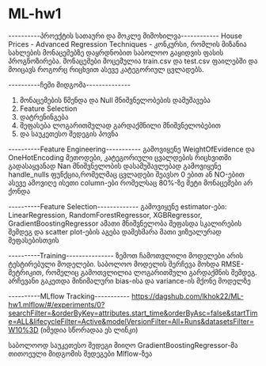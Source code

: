 # ML-hw1
----------პროექტის სათაური და მოკლე მიმოხილვა------------
House Prices - Advanced Regression Techniques - კონკურსი, რომლის მიზანია სახლების
მონაცემებზე დაყრდნობით საბოლოო გაყიდვის ფასის პროგნოზირება. მონაცემები მოცემულია 
train.csv და test.csv ფაილებში და მოიცავს როგორც რიცხვით ასევე კატეგორიულ ცვლადებს.

----------ჩემი მიდგომა--------------
1. მონაცემების წმენდა და Null მნიშვნელობების დამუშავება
2. Feature Selection
3. დატრენინგება
4. შეფასება ლოგარითმულად გარდაქმნილი მნიშვნელობებით
5. და საუკეთესო შედეგის პოვნა
   
----------Feature Engineering-----------
გამოვიყენე WeightOfEvidence და OneHotEncoding მეთოდები, კატეგორიული ცვალდების
რიცხვითში გადასაყვანად
Nan მნიშვნელობის დასამუშავლებად გამოვიყენე handle_nulls ფუნქცია,რომელმაც ცვლადები
შეავსო 0 ებით ან NO-ებით
ასევე ამოვიღე ისეთი column-ები რომელსაც 80%-ზე მეტი მონაცემები არ ქონდა

----------Feature Selection-------------
გამოვიყენე estimator-ები:
LinearRegression, RandomForestRegressor, XGBRegressor, GradientBoostingRegressor
ამათი მნიშვნელობა შეფასდა სკალირების შემდეგ და scatter plot-ების აგება დამეხმარა მათი
ვიზუალურად შეფასებისთვის

----------Training---------------
ზემოთ ჩამოთვლილი მოდელები არის ტესტირებული მოდელები.
საბოლოო მოდელის შერჩევა მოხდა RMSE-მეტრიკით, რომელიც გამოთვლილია ლოგარითმული
გარდაქმნის შემდეგ. არჩევანი გაკეთდა მინიმალური bias-ისა და variance-ის მქონე მოდელზე

----------MLflow Tracking-----------
https://dagshub.com/lkhok22/ML-hw1.mlflow/#/experiments/0?searchFilter=&orderByKey=attributes.start_time&orderByAsc=false&startTime=ALL&lifecycleFilter=Active&modelVersionFilter=All+Runs&datasetsFilter=W10%3D
(იმედია სწორადაა ეს ლინკი)

საბოლოოდ საუკეთესო შედეგი მიიღო GradientBoostingRegressor-მა 
თითოეული მიდგომის შედეგები Mlflow-ზეა


